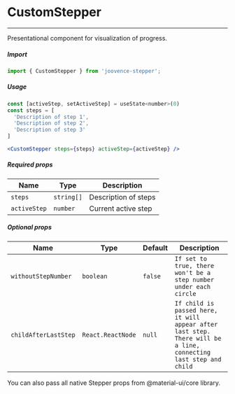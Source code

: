 # CustomStepper

<!-- STORY -->

<hr>

Presentational component for visualization of progress.

##### Import

```js
import { CustomStepper } from 'joovence-stepper';
```

##### Usage

```jsx
const [activeStep, setActiveStep] = useState<number>(0)
const steps = [
  'Description of step 1',
  'Description of step 2',
  'Description of step 3'
]

<CustomStepper steps={steps} activeStep={activeStep} />
```

##### Required props

| Name         | Type       | Description          |
| ------------ | ---------- | -------------------- |
| `steps`      | `string[]` | Description of steps |
| `activeStep` | `number`   | Current active step  |

##### Optional props

| Name                 | Type              | Default | Description                                                                                                     |
| -------------------- | ----------------- | ------- | --------------------------------------------------------------------------------------------------------------- |
| `withoutStepNumber`  | `boolean`         | `false` | `If set to true, there won't be a step number under each circle`                                                |
| `childAfterLastStep` | `React.ReactNode` | `null`  | `If child is passed here, it will appear after last step. There will be a line, connecting last step and child` |

You can also pass all native Stepper props from @material-ui/core library.
